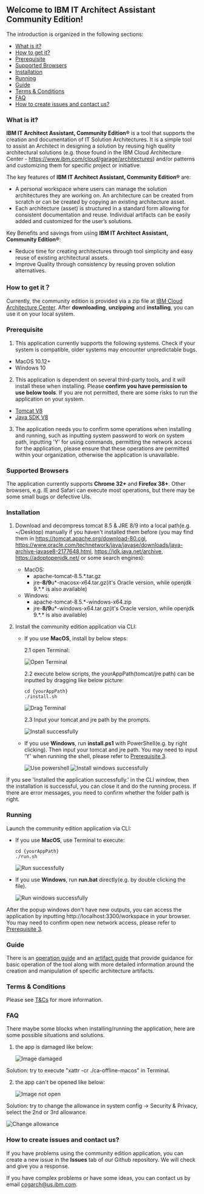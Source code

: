 ## Welcome to IBM IT Architect Assistant Community Edition!

The introduction is organized in the following sections:
- [What is it?](#what-is-it)  
- [How to get it?](#how-to-get-it) 
- [Prerequisite](#prerequisite)
- [Supported Browsers](#supported-browsers)  
- [Installation](#installation)
- [Running](#running)
- [Guide](#guide)
- [Terms & Conditions](#terms-&-conditions) 
- [FAQ](#faq)
- [How to create issues and contact us?](#how-to-create-issues-and-contact-us) 

### What is it?

**IBM IT Architect Assistant, Community Edition®** is a tool that supports the creation and documentation of IT  Solution Architectures. It is a simple tool to assist an Architect in designing a solution by reusing high quality architectural solutions (e.g. those found in the IBM Cloud Architecture Center - https://www.ibm.com/cloud/garage/architectures) and/or patterns and customizing them for specific project or initiative.

The key features of **IBM IT Architect Assistant, Community Edition®** are:
* A personal workspace where users can manage the solution architectures they are working on. An architecture can be created from scratch or can be created by copying an existing architecture asset.
* Each architecture (asset) is structured in a standard form allowing for consistent documentation and reuse. Individual artifacts can be easily added and customized for the user’s solutions.

Key Benefits and savings from using **IBM IT Architect Assistant, Community Edition®**:

* Reduce time for creating architectures through tool simplicity and easy reuse of existing architectural assets.
* Improve Quality through consistency by reusing proven solution alternatives.

### How to get it？

Currently, the community edition is provided via a zip file at [IBM Cloud Architecture Center](https://www.ibm.com/cloud/architecture/architectures/edit/architect-assistant). After **downloading**, **unzipping** and **installing**, you can use it on your local system.

### Prerequisite

1. This application currently supports the following systems. Check if your system is compatible, older systems may encounter unpredictable bugs.
  - MacOS 10.12+
  - Windows 10
2. This application is dependent on several third-party tools, and it will install these when installing. Please **confirm you have permission to use below tools**. If you are not permitted, there are some risks to run the application on your system.
  - [Tomcat V8](https://tomcat.apache.org/tomcat-8.5-doc/)
  - [Java SDK V8](https://www.oracle.com/technetwork/java/javase/downloads/jdk8-downloads-2133151.html)
3. The application needs you to confirm some operations when installing and running, such as inputting system password to work on system path, inputting 'Y' for using commands, permitting the network access for the application, please ensure that these operations are permitted within your organization, otherwise the application is unavailable.

### Supported Browsers

The application currently supports **Chrome 32+** and **Firefox 38+**. Other browsers, e.g. IE and Safari can execute most operations, but there may be some small bugs or defective UIs.

### Installation

1. Download and decompress tomcat 8.5 & JRE 8/9 into a local path(e.g. ~/Desktop) manually if you haven't installed them before (you may find them in https://tomcat.apache.org/download-80.cgi, https://www.oracle.com/technetwork/java/javase/downloads/java-archive-javase8-2177648.html, https://jdk.java.net/archive, https://adoptopenjdk.net/ or some search engines):
    * MacOS:
      - apache-tomcat-8.5.*.tar.gz
      - jre-**8/9**u*-macosx-x64.tar.gz(it's Oracle version, while openjdk 9.\*.\* is also available)
    * Windows:
      - apache-tomcat-8.5.*-windows-x64.zip
      - jre-**8/9**u*-windows-x64.tar.gz(it's Oracle version, while openjdk 9.\*.\* is also available)

2. Install the community edition application via CLI:

    * If you use **MacOS**, install by below steps:

        2.1 open Terminal:

        ![Open Terminal](../../images/screenshot-terminal.png)

        2.2 execute below scripts, the yourAppPath(tomcat/jre path) can be inputted by dragging like below picture:
        ```
        cd {yourAppPath}
        ./install.sh
        ```

        ![Drag Terminal](../../images/screenshot-drag.png)

        2.3 Input your tomcat and jre path by the prompts.

        ![Install successfully](../../images/screenshot-install.png)

    * If you use **Windows**, run **install.ps1** with PowerShell(e.g. by right clicking). Then input your tomcat and jre path. You may need to input 'Y' when running the shell, please refer to [Prerequisite 3](#prerequisite).

        ![Use powershell](../../images/screenshot-ms-ps.png)
        ![Install windows successfully](../../images/screenshot-ms-install.png)

If you see 'Installed the application successfully.' in the CLI window, then the installation is successful, you can close it and do the running process. If there are error messages, you need to confirm whether the folder path is right.

### Running

Launch the community edition application via CLI:

  * If you use **MacOS**, use Terminal to execute:
    ```
    cd {yourAppPath}
    ./run.sh
    ```

      ![Run successfully](../../images/screenshot-install.png)
  
  * If you use **Windows**, run **run.bat** directly(e.g. by double clicking the file).

      ![Run windows successfully](../../images/screenshot-ms-run.png)

After the popup windows don't have new outputs, you can access the application by inputting http://localhost:3300/workspace in your browser. You may need to confirm open new network access, please refer to [Prerequisite 3](#prerequisite).

### Guide

There is an [operation guide](./Overview-ITAA-CE.md) and an [artifact guide](./Artifact-Details-ITAA-CE.md) that provide guidance for basic operation of the tool along with more detailed information around the creation and manipulation of specific architecture artifacts.

### Terms & Conditions

Please see [T&Cs](./Term&Conditions.pdf) for more information.

### FAQ

There maybe some blocks when installing/running the application, here are some possible situations and solutions.
1. the app is damaged like below:

    ![Image damaged](../../images/screenshot-damage.png)

Solution: try to execute "xattr -cr ./ca-offline-macos" in Terminal.

2. the app can't be opened like below:

    ![Image not open](../../images/screenshot-open.png)

Solution: try to change the allowance in system config -> Security & Privacy, select the 2nd or 3rd allowance.

  ![Change allowance](../../images/screenshot-allowance.png)

### How to create issues and contact us?

If you have  problems using the community edition application, you can create a new issue in the **Issues** tab of our Github repository. We will check and give you a response.

If you have complex problems or have some ideas, you can contact us by email [cogarch@us.ibm.com](cogarch@us.ibm.com).
